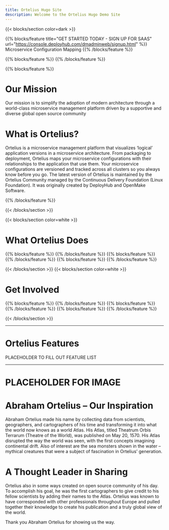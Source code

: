```yaml
---
title: Ortelius Hugo Site
description: Welcome to the Ortelius Hugo Demo Site
---
```



{{< blocks/section color=dark >}}

{{% blocks/feature title="GET STARTED TODAY - SIGN UP FOR SAAS" url="https://console.deployhub.com/dmadminweb/signup.html" %}}
Microservice Configuration Mapping
{{% /blocks/feature %}}

{{% blocks/feature %}}
{{% /blocks/feature %}}

{{% blocks/feature %}}
# Our Mission

Our mission is to simplify the adoption of modern architecture through a world-class microservice management platform driven by a supportive and diverse global open source community


# What is Ortelius?

Ortelius is a microservice management platform that visualizes ‘logical’ application versions in a microservice architecture. From packaging to deployment, Ortelius maps your microservice configurations with their relationships to the application that use them.  Your microservice configurations are versioned and tracked across all clusters so you always know before you go.  The latest version of Ortelius is maintained by the Ortelius Community managed by the Continuous Delivery Foundation (Linux Foundation).  It was originally created by  DeployHub and OpenMake Software.

{{% /blocks/feature %}}

{{< /blocks/section >}}

{{< blocks/section color=white >}}
<div class="col-12">
<h1 class="text-center">What Ortelius Does</h1>
</div>
{{% blocks/feature %}}
{{% /blocks/feature %}}
{{% blocks/feature %}}
{{% /blocks/feature %}}
{{% blocks/feature %}}
{{% /blocks/feature %}}

{{< /blocks/section >}}
{{< blocks/section color=white >}}
<div class="col-12">
<h1 class="text-center">Get Involved </h1>
</div>
{{% blocks/feature %}}
{{% /blocks/feature %}}
{{% blocks/feature %}}
{{% /blocks/feature %}}
{{% blocks/feature %}}
{{% /blocks/feature %}}

{{< /blocks/section >}}


---


# Ortelius Features

PLACEHOLDER TO FILL OUT FEATURE LIST

---

# PLACEHOLDER FOR IMAGE
# Abraham Ortelius – Our Inspiration
Abraham Ortelius made his name by collecting data from scientists, geographers, and cartographers of his time and transforming it into what the world now knows as a world Atlas. His Atlas, titled Theatrum Orbis Terrarum (Theatre of the World), was published on May 20, 1570. His Atlas disrupted the way the world was seen, with the first concepts imagining continental drift. Also of interest are the sea monsters shown in the water – mythical creatures that were a subject of fascination in Ortelius’ generation.

# A Thought Leader in Sharing
Ortelius also in some ways created on open source community of his day. To accomplish his goal, he was the first cartographers to give credit to his fellow scientists by adding their names to the Atlas. Ortelius was known to have corresponded with other professionals throughout Europe and pulled together their knowledge to create his publication and a truly global view of the world.

Thank you Abraham Ortelius for showing us the way.